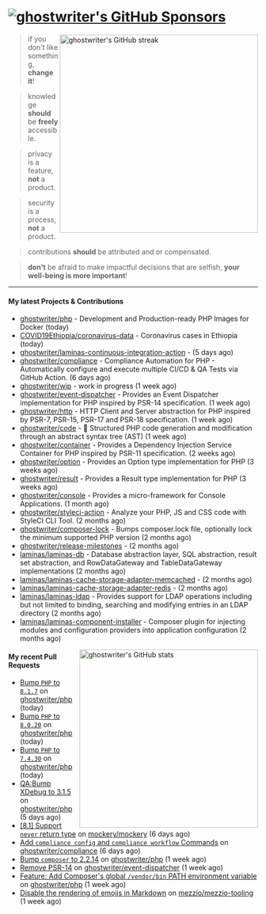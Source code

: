 # [![ghostwriter's GitHub Sponsors](https://img.shields.io/github/sponsors/ghostwriter?label=GitHub+Sponsors&style=flat-square&logo=GitHub%20Sponsors)](https://github.com/sponsors/ghostwriter)

<img alt="ghostwriter's GitHub streak" width="400px" align="right" src="https://github-readme-streak-stats.herokuapp.com/?cache_seconds=1800&user=ghostwriter">

> if you don't like something, **change it**!

> knowledge **should** be **freely** accessible.

> privacy is a feature, **not** a product.

> security is a process, **not** a product.

> contributions **should** be attributed and or compensated.

> **don't** be afraid to make impactful decisions that are selfish, **your well-being is more important**!

---

#### My latest Projects & Contributions

- [ghostwriter/php](https://github.com/ghostwriter/php) - Development and Production-ready PHP Images for Docker (today)
- [COVID19Ethiopia/coronavirus-data](https://github.com/COVID19Ethiopia/coronavirus-data) - Coronavirus cases in Ethiopia (today)
- [ghostwriter/laminas-continuous-integration-action](https://github.com/ghostwriter/laminas-continuous-integration-action) -  (5 days ago)
- [ghostwriter/compliance](https://github.com/ghostwriter/compliance) - Compliance Automation for PHP - Automatically configure and execute multiple CI/CD &amp; QA Tests via GitHub Action. (6 days ago)
- [ghostwriter/wip](https://github.com/ghostwriter/wip) - work in progress (1 week ago)
- [ghostwriter/event-dispatcher](https://github.com/ghostwriter/event-dispatcher) - Provides an Event Dispatcher implementation for PHP inspired by PSR-14 specification. (1 week ago)
- [ghostwriter/http](https://github.com/ghostwriter/http) - HTTP Client and Server abstraction for PHP inspired by PSR-7, PSR-15, PSR-17 and PSR-18 specification. (1 week ago)
- [ghostwriter/code](https://github.com/ghostwriter/code) - 🐘 Structured PHP code generation and modification through an abstract syntax tree (AST) (1 week ago)
- [ghostwriter/container](https://github.com/ghostwriter/container) - Provides a Dependency Injection Service Container for PHP inspired by PSR-11 specification. (2 weeks ago)
- [ghostwriter/option](https://github.com/ghostwriter/option) - Provides an Option type implementation for PHP (3 weeks ago)
- [ghostwriter/result](https://github.com/ghostwriter/result) - Provides a Result type implementation for PHP (3 weeks ago)
- [ghostwriter/console](https://github.com/ghostwriter/console) - Provides a micro-framework for Console Applications. (1 month ago)
- [ghostwriter/styleci-action](https://github.com/ghostwriter/styleci-action) - Analyze your PHP, JS and CSS code with StyleCI CLI Tool. (2 months ago)
- [ghostwriter/composer-lock](https://github.com/ghostwriter/composer-lock) - Bumps composer.lock file, optionally lock the minimum supported PHP version (2 months ago)
- [ghostwriter/release-milestones](https://github.com/ghostwriter/release-milestones) -  (2 months ago)
- [laminas/laminas-db](https://github.com/laminas/laminas-db) - Database abstraction layer, SQL abstraction, result set abstraction, and RowDataGateway and TableDataGateway implementations (2 months ago)
- [laminas/laminas-cache-storage-adapter-memcached](https://github.com/laminas/laminas-cache-storage-adapter-memcached) -  (2 months ago)
- [laminas/laminas-cache-storage-adapter-redis](https://github.com/laminas/laminas-cache-storage-adapter-redis) -  (2 months ago)
- [laminas/laminas-ldap](https://github.com/laminas/laminas-ldap) - Provides support for LDAP operations including but not limited to binding, searching and modifying entries in an LDAP directory (2 months ago)
- [laminas/laminas-component-installer](https://github.com/laminas/laminas-component-installer) - Composer plugin for injecting modules and configuration providers into application configuration (2 months ago)

<img alt="ghostwriter's GitHub stats" width="360px" align="right" src="https://github-readme-stats.vercel.app/api?cache_seconds=1800&username=ghostwriter&show_icons=true&count_private=true&hide_title=true&hide_rank=true&icon_color=333">

#### My recent Pull Requests

- [Bump `PHP` to `8.1.7`](https://github.com/ghostwriter/php/pull/65) on [ghostwriter/php](https://github.com/ghostwriter/php) (today)
- [Bump `PHP` to `8.0.20`](https://github.com/ghostwriter/php/pull/64) on [ghostwriter/php](https://github.com/ghostwriter/php) (today)
- [Bump `PHP` to `7.4.30`](https://github.com/ghostwriter/php/pull/63) on [ghostwriter/php](https://github.com/ghostwriter/php) (today)
- [QA:Bump XDebug to 3.1.5](https://github.com/ghostwriter/php/pull/62) on [ghostwriter/php](https://github.com/ghostwriter/php) (5 days ago)
- [[8.1] Support `never` return type](https://github.com/mockery/mockery/pull/1184) on [mockery/mockery](https://github.com/mockery/mockery) (6 days ago)
- [Add `compliance config` and `compliance workflow` Commands](https://github.com/ghostwriter/compliance/pull/12) on [ghostwriter/compliance](https://github.com/ghostwriter/compliance) (6 days ago)
- [Bump `composer` to 2.2.14](https://github.com/ghostwriter/php/pull/61) on [ghostwriter/php](https://github.com/ghostwriter/php) (1 week ago)
- [Remove PSR-14](https://github.com/ghostwriter/event-dispatcher/pull/5) on [ghostwriter/event-dispatcher](https://github.com/ghostwriter/event-dispatcher) (1 week ago)
- [Feature: Add Composer&#39;s global `/vendor/bin` PATH environment variable](https://github.com/ghostwriter/php/pull/60) on [ghostwriter/php](https://github.com/ghostwriter/php) (1 week ago)
- [Disable the rendering of emojis in Markdown](https://github.com/mezzio/mezzio-tooling/pull/26) on [mezzio/mezzio-tooling](https://github.com/mezzio/mezzio-tooling) (1 week ago)
